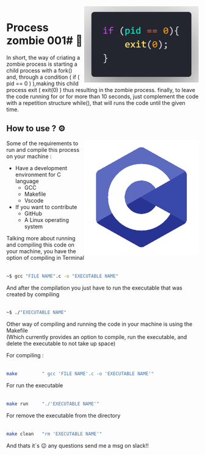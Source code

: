 <img src="../image/code.png" align="right" width="300">

# Process zombie 001# :zombie:

In short, the way of criating a zombie process is starting a child process with a fork() and, through a condition ( if ( pid == 0 ) ),making this child process exit ( exit(0) ) thus resulting in the zombie process. finally, to leave the code running for or for more than 10 seconds, just complement the code with a repetition structure while(), that will runs the code until the given time.

## How to use ? :gear:
<img src="./image/C-logo-editado.png" align="right" width="300">

Some of the requirements to run and compile this process on your machine :

* Have a development environment for C language
    * GCC
    * Makefile
    * Vscode
* If you want to contribute 
    * GitHub
    * A Linux operating system 

Talking more about running and compiling this code on your machine, you have the option of compiling in Terminal 

```bash

~$ gcc "FILE NAME".c -o "EXECUTABLE NAME"

```

And after the compilation you just have to run the executable that was created by compiling

```bash

~$ ./"EXECUTABLE NAME"

```

Other way of compiling and running the code in your machine is using the Makefile <br>
(Which currently provides an option to compile, run the executable, and delete the executable to not take up space)

For compiling :
```bash

make         " gcc 'FILE NAME'.c -o 'EXECUTABLE NAME'" 

```
For run the executable
```bash

make run     "./'EXECUTABLE NAME'"

```
For remove the executable from the directory
```bash

make clean   "rm 'EXECUTABLE NAME'"

```
And thats it`s :wink: any questions send me a msg on slack!!
